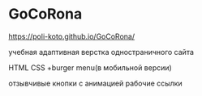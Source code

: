# GoCoRona
https://poli-koto.github.io/GoCoRona/

учебная адаптивная верстка одностраничного сайта

HTML CSS
+burger menu(в мобильной версии)

отзывчивые кнопки с анимацией
рабочие ссылки
